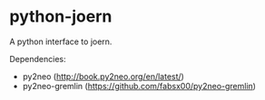 python-joern
============

A python interface to joern.

Dependencies:

* py2neo (http://book.py2neo.org/en/latest/)
* py2neo-gremlin (https://github.com/fabsx00/py2neo-gremlin)

